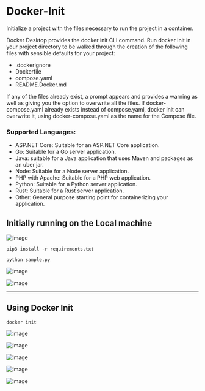 # Docker-Init

Initialize a project with the files necessary to run the project in a container.

Docker Desktop provides the docker init CLI command. Run docker init in your project directory to be walked through the creation of the following files with sensible defaults for your project:

- .dockerignore
- Dockerfile
- compose.yaml
- README.Docker.md

If any of the files already exist, a prompt appears and provides a warning as well as giving you the option to overwrite all the files. If docker-compose.yaml already exists instead of compose.yaml, docker init can overwrite it, using docker-compose.yaml as the name for the Compose file.

### Supported Languages:

- ASP.NET Core: Suitable for an ASP.NET Core application.
- Go: Suitable for a Go server application.
- Java: suitable for a Java application that uses Maven and packages as an uber jar.
- Node: Suitable for a Node server application.
- PHP with Apache: Suitable for a PHP web application.
- Python: Suitable for a Python server application.
- Rust: Suitable for a Rust server application.
- Other: General purpose starting point for containerizing your application.

## Initially running on the Local machine 

![image](https://github.com/Pavan-1997/Docker-Init/assets/32020205/2ee75ad2-8cb4-4862-aea9-2042ccecfcee)


```
pip3 install -r requirements.txt
```

```
python sample.py
```

![image](https://github.com/Pavan-1997/Docker-Init/assets/32020205/2bb21d67-1dad-4b18-bd52-d6bd204d1dd0)

![image](https://github.com/Pavan-1997/Docker-Init/assets/32020205/3858ac96-9551-4ee5-b28d-5e0af327503f)

---
## Using Docker Init 

```
docker init
```

![image](https://github.com/Pavan-1997/Docker-Init/assets/32020205/c90454fb-73b4-4697-a4da-e3a0520fd575)

![image](https://github.com/Pavan-1997/Docker-Init/assets/32020205/27e49a8b-2e01-4520-b3b8-e1de9e28b102)

![image](https://github.com/Pavan-1997/Docker-Init/assets/32020205/b0980901-810f-4a0e-81ab-681df3519bc7)

![image](https://github.com/Pavan-1997/Docker-Init/assets/32020205/ea128010-0b19-4fc3-b282-d5fcc31f855c)

![image](https://github.com/Pavan-1997/Docker-Init/assets/32020205/9e0423ea-8e16-4d18-94c7-15863a57635b)
